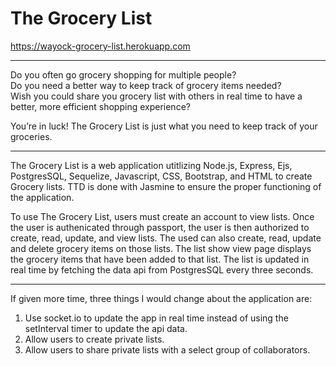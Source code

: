 
# The Grocery List 

https://wayock-grocery-list.herokuapp.com

----

Do you often go grocery shopping for multiple people?  
Do you need a better way to keep track of grocery items needed?  
Wish you could share you grocery list with others in real time to have a better, more efficient shopping experience?

You’re in luck! The Grocery List is just what you need to keep track of your groceries.

----

The Grocery List is a web application utitlizing Node.js, Express, Ejs, PostgresSQL, Sequelize, Javascript, CSS, Bootstrap, and HTML to create Grocery lists.  TTD is done with Jasmine to ensure the proper functioning of the application.

To use The Grocery List, users must create an account to view lists.  Once the user is authenicated through passport, the user is then authorized to create, read, update, and view lists.  The used can also create, read, update and delete grocery items on those lists.  The list show view page displays the grocery items that have been added to that list.  The list is updated in real time by fetching the data api from PostgresSQL every three seconds.  

----

If given more time, three things I would change about the application are:
1. Use socket.io to update the app in real time instead of using the setInterval timer to update the api data.
2. Allow users to create private lists.
3. Allow users to share private lists with a select group of collaborators.
